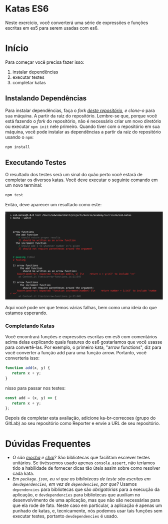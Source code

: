 # Katas ES6

Neste exercício, você converterá uma série de expressões e funções escritas em es5 para serem usadas com es6.

# Início

Para começar você precisa fazer isso:

1. instalar dependências
1. executar testes
1. completar katas

## Instalando Dependências

Para instalar dependências, faça o *fork [deste repositório](https://gitlab.com/kenzie-academy-brasil/se/fe/code-quality/s_katas-6), e clone-o* para sua máquina. A partir da raiz do repositório. Lembre-se que, porque você está fazendo o *fork* do repositório, não é necessário criar um novo diretório ou executar `npm init` nele primeiro. Quando tiver com o repositório em sua máquina, você pode instalar as dependências a partir da raiz do repositório usando o `npm`:

```bash
npm install
```

## Executando Testes

O resultado dos testes será um sinal do quão perto você estará de completar os diversos katas. Você deve executar o seguinte comando em um novo terminal:

```bash
npm test
```

Então, deve aparecer um resultado como este: 

![test output screenshot](https://raw.githubusercontent.com/kenzieacademy/es6-katas/master/test_output.png)

Aqui você pode ver que temos várias falhas, bem como uma ideia do que estamos esperando.

### Completando Katas

Você encontrará funções e expressões escritas em es5 com comentários acima delas explicando quais features do es6 gostaríamos que você usasse para convertê-las. Por exemplo, o primeiro kata, "arrow functions", diz para você converter a função add para uma função arrow. Portanto, você converteria isso:

```js
function add(x, y) {
   return x + y;
}
```

nisso para passar nos testes:

```js
const add = (x, y) => {
   return x + y;
};
```

Depois de completar esta avaliação, adicione ka-br-correcoes (grupo do GitLab) ao seu repositório como Reporter e envie a URL de seu repositório.

# Dúvidas Frequentes

- *O são [mocha](https://mochajs.org/) e [chai](http://www.chaijs.com/)?* São bibliotecas que facilitam escrever testes unitários. Se tivéssemos usado apenas `console.assert`, não teríamos tido a habilidade de fornecer dicas tão úteis assim sobre como resolver cada kata.
- *Em `package.json`, eu vi que as bibliotecas de teste são escritas em `devdependencies`, em vez de `dependencies`, por que?* Usamos `dependencies` para bibliotecas que são *obrigatórias* para a execução da aplicação, e `devdependencies` para bibliotecas que auxiliam no desenvolvimento de uma aplicação, mas que não são necessárias para que ela rode de fato. Neste caso em particular, a aplicação é apenas um punhado de katas, e, tecnicamente, nós podemos usar tais funções sem executar testes, portanto `devdependencies` é usado.
